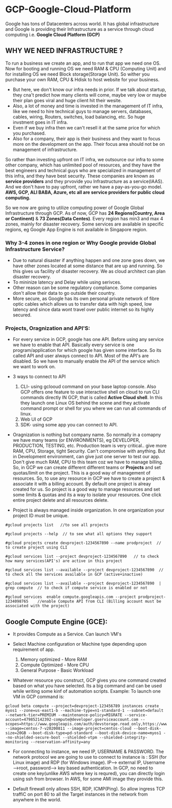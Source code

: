 # GCP-Google-Cloud-Platform

Google has tons of Datacenters across world. It has global infrastructure and Google is providing their Infrastructure as a service through cloud computing i.e. **Google Cloud Platform (GCP)**

## WHY WE NEED INFRASTRUCTURE ?

 To run a business we create an app, and to run that app we need one OS. Now for booting and running OS we need RAM & CPU (Computing Unit) and for installing OS we need Block storage(Storage Unit). So wither you purchase your own RAM, CPU & Hdisk to host website for your business. 
- But here, we don't know our infra needs in prior. If we talk about startup, they cna't predict how many clients will come, maybe very low or maybe their plan goes viral and huge client hit their wesite. 
- Also, a lot of money and time is invested in the management of IT infra, like we need to hire technical guys to manage servers, databases, cables, wiring, Routers, switches, load balancing, etc. So huge invstment goes in IT infra. 
- Even if we buy infra then we can't resell it at the same price for which you purchased.
- Also for a company, their app is their business and they want to focus more on the development on the app. Their focus area should not be on management of infrastructure.

So rather than investing upfront on IT infra, we outsource our infra to some other company, which has unlimited pool of resources, and they have the best engineers and technical guys who are specialized in management of this infra, and they have best security. These companies are known as **service providers** and they prvovide you Infrastructure as a service(IAAS). And we don't have to pay upfront, rather we have a pay-as-you-go model. **AWS, GCP, ALI BABA, Azure, etc all are service providers for public cloud computing.**

So we now are going to utilize computing power of Google Global Infrastructure through GCP. As of now, GCP has **24 Regions(Country, Area or Continent)** & **73 Zones(Data Centes)**. Every region has min3 and max 4 zones, mainly for disaster recovery. Some services are available in specific regions, eg Google App Engine is not available in Singapore region.

### Why 3-4 zones in one region or Why Google provide Global Infrastructure Service?
- Due to natural disaster if anything happen and one zone goes down, we have other zones located at some distance that are up and running. So this gives us facility of disaster recovery. We as cloud architect can plan disaster recovery.
- To mininize latency and Delay while using serivces.
- Other reason can be some regulatory compliance. Some companies don't allow their data to go outside their country.
- More secure, as Google has its own personal private network of  fibre optic cables which allows us to transfer data with high speed, low latency and since data wont travel over public internet so its highly secured.

### Projects, Oragnization and API'S:

- For every service in GCP, google has one API. Before using any service we have to enable that API. Basically every service is one program/application for which google has given some interface. So its called API and user always connect to API. Most of the API's are disabled. So we have to manually enable the API of the service which we want to work on.
-  3 ways to connect to API
   1. CLI- using gclooud command on your base laptop console. Also GCP offers one feature to use interactive shell on cloud to run CLI commands directly IN GCP, that is called **Active Cloud shell**. In this they launch one Linux OS behind the scene and they activate command prompt or shell for you where we can run all commands of linux.
   2. Web UI of GCP
   3. SDK- using some app you can connect to API.

- Oragnization is nothing but company name. So normally in a comapny we have many teams (or ENVIRONMENTS), eg DEVELOPER, PRODUCTION, TESTING, etc. Production team is very critical.. give more RAM, CPU, Storage, tight Security. Can't compromise with anything. But in Development environment, can give just one server to test our app. Don't give much  RAM, CPU to this team coz we have to manage billing. So, in GCP we can create different different teams or **Projects** and set quotas/limit on the project. This is a good way of management of resources. So, to use any resource in GCP we have to create a project & associate it with a billing account. By default one project is alreay created for us. So project is a good way to manage resources and set some limits & quotas and its a way to isolate your resources. One click entire project delete and all resources delete.

- Project is always managed inside organization. In one organization your project ID must be unique.

```
#gcloud projects list   //to see all projects

#gcloud projects --help  // to see what all options they support

#gcloud projects create devproject-1234567890 --name prodproject  // to create project using CLI

#gcloud services list --project devproject-1234567890   // to check how many services(API's) are active in this project

#gcloud services list --available --project devproject-1234567890  // to check all the services available in GCP (active+inactive)

#gcloud services list --available --project devproject-1234567890  | grep compute  // to check if compute service is enabled or not

#gcloud services  enable compute.googleapis.com --project prodproject-1234098765    //enable Compute API from CLI (Billing account must be associated with the project)

```
## Google Compute Engine (GCE):

- It provides Compute as a Service. Can launch VM's

- Select Machine configuration or Machine type depending upon requirement of app.
  1. Memory optimized - More RAM
  2. Compute Optimized - More CPU
  3. General Purpose - Basic Workload
  
- Whatever resource you construct, GCP gives you one command created based on what you have selected. Its  a big command and can be used while writing some kinf of automation scripts.
Example: To launch one VM in GCP command is:
```
gcloud beta compute --project=devproject-123456789 instances create myos1 --zone=us-east1-b --machine-type=n1-standard-1 --subnet=default --network-tier=PREMIUM --maintenance-policy=MIGRATE --service-account=479852142392-compute@developer.gserviceaccount.com --scopes=https://www.googleapis.com/auth/devstorage.read_only,https://www.googleapis.com/auth/logging.write,https://www.googleapis.com/auth/monitoring.write,https://www.googleapis.com/auth/servicecontrol,https://www.googleapis.com/auth/service.management.readonly,https://www.googleapis.com/auth/trace.append --image=centos-7-v20200811 --image-project=centos-cloud --boot-disk-size=20GB --boot-disk-type=pd-standard --boot-disk-device-name=myos1 --no-shielded-secure-boot --shielded-vtpm --shielded-integrity-monitoring --reservation-affinity=any
```
- For connecting to instance, we need IP, USERNAME & PASSWORD. The network protocol we are going to use to connect to instance is : SSH (for Linux image) and RDP (for Windows image). IP--> external IP, Username -->root, password--> key based authentication. In GCP, no need to create one key(unlike AWS where key is requred), you can directly login using ssh from browser. In AWS, for some AMI image they provide this.

- Default firewall only allows SSH, RDP, ICMP(Ping). So allow ingress TCP traffiC on port 80 to all the Target instances in the network from anywhere in the world.

